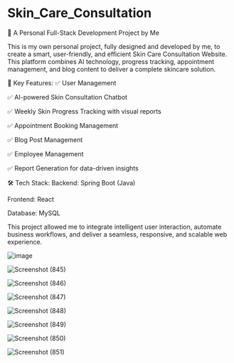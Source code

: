 # Skin_Care_Consultation
🚀 A Personal Full-Stack Development Project by Me

This is my own personal project, fully designed and developed by me, to create a smart, user-friendly, and efficient Skin Care Consultation Website. This platform combines AI technology, progress tracking, appointment management, and blog content to deliver a complete skincare solution.

🔹 Key Features:
✅ User Management

✅ AI-powered Skin Consultation Chatbot

✅ Weekly Skin Progress Tracking with visual reports

✅ Appointment Booking Management

✅ Blog Post Management

✅ Employee Management


✅ Report Generation for data-driven insights

🛠️ Tech Stack:
Backend: Spring Boot (Java)

Frontend: React

Database: MySQL

This project allowed me to integrate intelligent user interaction, automate business workflows, and deliver a seamless, responsive, and scalable web experience.

![image](https://github.com/user-attachments/assets/a55aadab-105c-46be-93dc-ba4f329cc044)

![Screenshot (845)](https://github.com/user-attachments/assets/9971396f-9bcd-43da-881e-0c38c61b0b3a)

![Screenshot (846)](https://github.com/user-attachments/assets/eee43464-1e66-413b-be4b-9e5dd63a2061)

![Screenshot (847)](https://github.com/user-attachments/assets/4298e475-2bae-4a5a-a8d0-93800a41f81e)

![Screenshot (848)](https://github.com/user-attachments/assets/77a4d07f-d5eb-4786-ac57-931742480cda)

![Screenshot (849)](https://github.com/user-attachments/assets/3836dad3-7a7b-4b13-80d1-0ec4026b7eb4)

![Screenshot (850)](https://github.com/user-attachments/assets/e4df9dde-b1fe-4489-84cc-68e4379c6d60)

![Screenshot (851)](https://github.com/user-attachments/assets/8078e70b-6478-4266-a515-4d4a8483de8a)








